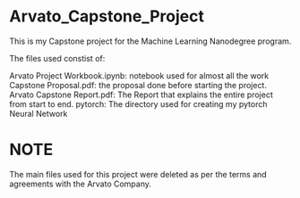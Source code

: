 # Arvato_Capstone_Project

This is my Capstone project for the Machine Learning Nanodegree program.

The files used constist of:

Arvato Project Workbook.ipynb: notebook used for almost all the work
Capstone Proposal.pdf: the proposal done before starting the project.
Arvato Capstone Report.pdf: The Report that explains the entire project from start to end.
pytorch: The directory used for creating my pytorch Neural Network

# NOTE
The main files used for this project were deleted as per the terms and agreements with the Arvato Company.
